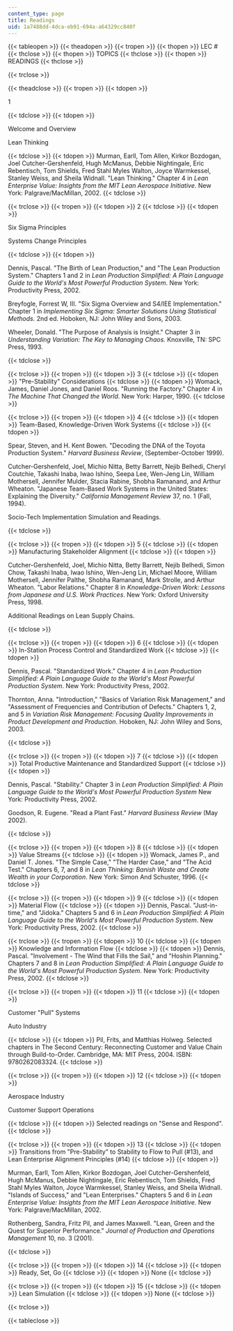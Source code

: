 ```yaml
---
content_type: page
title: Readings
uid: 1a7488dd-4dca-eb91-694a-a64329cc840f
---
```


{{< tableopen >}}
{{< theadopen >}}
{{< tropen >}}
{{< thopen >}}
LEC #
{{< thclose >}}
{{< thopen >}}
TOPICS
{{< thclose >}}
{{< thopen >}}
READINGS
{{< thclose >}}

{{< trclose >}}

{{< theadclose >}}
{{< tropen >}}
{{< tdopen >}}


1


{{< tdclose >}}
{{< tdopen >}}


Welcome and Overview

Lean Thinking


{{< tdclose >}}
{{< tdopen >}}
Murman, Earll, Tom Allen, Kirkor Bozdogan, Joel Cutcher-Gershenfeld, Hugh McManus, Debbie Nightingale, Eric Rebentisch, Tom Shields, Fred Stahl Myles Walton, Joyce Warmkessel, Stanley Weiss, and Sheila Widnall. "Lean Thinking." Chapter 4 in _Lean Enterprise Value: Insights from the MIT Lean Aerospace Initiative_. New York: Palgrave/MacMillan, 2002.
{{< tdclose >}}

{{< trclose >}}
{{< tropen >}}
{{< tdopen >}}
2
{{< tdclose >}}
{{< tdopen >}}


Six Sigma Principles

Systems Change Principles


{{< tdclose >}}
{{< tdopen >}}


Dennis, Pascal. "The Birth of Lean Production," and "The Lean Production System." Chapters 1 and 2 in _Lean Production Simplified: A Plain Language Guide to the World's Most Powerful Production System_. New York: Productivity Press, 2002.

Breyfogle, Forrest W, III. "Six Sigma Overview and S4/IEE Implementation." Chapter 1 in _Implementing Six Sigma: Smarter Solutions Using Statistical Methods._ 2nd ed. Hoboken, NJ: John Wiley and Sons, 2003.

Wheeler, Donald. "The Purpose of Analysis is Insight." Chapter 3 in _Understanding Variation: The Key to Managing Chaos._ Knoxville, TN: SPC Press, 1993.


{{< tdclose >}}

{{< trclose >}}
{{< tropen >}}
{{< tdopen >}}
3
{{< tdclose >}}
{{< tdopen >}}
"Pre-Stability" Considerations
{{< tdclose >}}
{{< tdopen >}}
Womack, James, Daniel Jones, and Daniel Roos. "Running the Factory." Chapter 4 in _The Machine That Changed the World_. New York: Harper, 1990.
{{< tdclose >}}

{{< trclose >}}
{{< tropen >}}
{{< tdopen >}}
4
{{< tdclose >}}
{{< tdopen >}}
Team-Based, Knowledge-Driven Work Systems
{{< tdclose >}}
{{< tdopen >}}


Spear, Steven, and H. Kent Bowen. "Decoding the DNA of the Toyota Production System." _Harvard Business Review_, (September-October 1999).

Cutcher-Gershenfeld, Joel, Michio Nitta, Betty Barrett, Nejib Belhedi, Cheryl Coutchie, Takashi Inaba, Iwao Ishino, Seepa Lee, Wen-Jeng Lin, William Mothersell, Jennifer Mulder, Stacia Rabine, Shobha Ramanand, and Arthur Wheaton. "Japanese Team-Based Work Systems in the United States: Explaining the Diversity." _California Management Review_ 37, no. 1 (Fall, 1994).

Socio-Tech Implementation Simulation and Readings.


{{< tdclose >}}

{{< trclose >}}
{{< tropen >}}
{{< tdopen >}}
5
{{< tdclose >}}
{{< tdopen >}}
Manufacturing Stakeholder Alignment
{{< tdclose >}}
{{< tdopen >}}


Cutcher-Gershenfeld, Joel, Michio Nitta, Betty Barrett, Nejib Belhedi, Simon Chow, Takashi Inaba, Iwao Ishino, Wen-Jeng Lin, Michael Moore, William Mothersell, Jennifer Palthe, Shobha Ramanand, Mark Strolle, and Arthur Wheaton. "Labor Relations." Chapter 8 in _Knowledge-Driven Work: Lessons from Japanese and U.S. Work Practices_. New York: Oxford University Press, 1998.

Additional Readings on Lean Supply Chains.


{{< tdclose >}}

{{< trclose >}}
{{< tropen >}}
{{< tdopen >}}
6
{{< tdclose >}}
{{< tdopen >}}
In-Station Process Control and Standardized Work
{{< tdclose >}}
{{< tdopen >}}


Dennis, Pascal. "Standardized Work." Chapter 4 in _Lean Production Simplified: A Plain Language Guide to the World's Most Powerful Production System_. New York: Productivity Press, 2002.

Thornton, Anna. "Introduction," "Basics of Variation Risk Management," and "Assessment of Frequencies and Contribution of Defects." Chapters 1, 2, and 5 in _Variation Risk Management: Focusing Quality Improvements in Product Development and Production_. Hoboken, NJ: John Wiley and Sons, 2003.


{{< tdclose >}}

{{< trclose >}}
{{< tropen >}}
{{< tdopen >}}
7
{{< tdclose >}}
{{< tdopen >}}
Total Productive Maintenance and Standardized Support
{{< tdclose >}}
{{< tdopen >}}


Dennis, Pascal. "Stability." Chapter 3 in _Lean Production Simplified: A Plain Language Guide to the World's Most Powerful Production System_ New York: Productivity Press, 2002.

Goodson, R. Eugene. "Read a Plant Fast." _Harvard Business Review_ (May 2002).


{{< tdclose >}}

{{< trclose >}}
{{< tropen >}}
{{< tdopen >}}
8
{{< tdclose >}}
{{< tdopen >}}
Value Streams
{{< tdclose >}}
{{< tdopen >}}
Womack, James P., and Daniel T. Jones. "The Simple Case," "The Harder Case," and "The Acid Test." Chapters 6, 7, and 8 in _Lean Thinking: Banish Waste and Create Wealth in your Corporation_. New York: Simon And Schuster, 1996.
{{< tdclose >}}

{{< trclose >}}
{{< tropen >}}
{{< tdopen >}}
9
{{< tdclose >}}
{{< tdopen >}}
Material Flow
{{< tdclose >}}
{{< tdopen >}}
Dennis, Pascal. "Just-in-time," and "Jidoka." Chapters 5 and 6 in _Lean Production Simplified: A Plain Language Guide to the World's Most Powerful Production System_. New York: Productivity Press, 2002.
{{< tdclose >}}

{{< trclose >}}
{{< tropen >}}
{{< tdopen >}}
10
{{< tdclose >}}
{{< tdopen >}}
Knowledge and Information Flow
{{< tdclose >}}
{{< tdopen >}}
Dennis, Pascal. "Involvement - The Wind that Fills the Sail," and "Hoshin Planning." Chapters 7 and 8 in _Lean Production Simplified: A Plain Language Guide to the World's Most Powerful Production System_. New York: Productivity Press, 2002.
{{< tdclose >}}

{{< trclose >}}
{{< tropen >}}
{{< tdopen >}}
11
{{< tdclose >}}
{{< tdopen >}}


Customer "Pull" Systems

Auto Industry


{{< tdclose >}}
{{< tdopen >}}
Pil, Frits, and Matthias Holweg. Selected chapters in The Second Century: Reconnecting Customer and Value Chain through Build-to-Order. Cambridge, MA: MIT Press, 2004. ISBN: 9780262083324.
{{< tdclose >}}

{{< trclose >}}
{{< tropen >}}
{{< tdopen >}}
12
{{< tdclose >}}
{{< tdopen >}}


Aerospace Industry

Customer Support Operations


{{< tdclose >}}
{{< tdopen >}}
Selected readings on "Sense and Respond".
{{< tdclose >}}

{{< trclose >}}
{{< tropen >}}
{{< tdopen >}}
13
{{< tdclose >}}
{{< tdopen >}}
Transitions from "Pre-Stability" to Stability to Flow to Pull (#13), and Lean Enterprise Alignment Principles (#14)
{{< tdclose >}}
{{< tdopen >}}


Murman, Earll, Tom Allen, Kirkor Bozdogan, Joel Cutcher-Gershenfeld, Hugh McManus, Debbie Nightingale, Eric Rebentisch, Tom Shields, Fred Stahl Myles Walton, Joyce Warmkessel, Stanley Weiss, and Sheila Widnall. "Islands of Success," and "Lean Enterprises." Chapters 5 and 6 in _Lean Enterprise Value: Insights from the MIT Lean Aerospace Initiative_. New York: Palgrave/MacMillan, 2002.

Rothenberg, Sandra, Fritz Pil, and James Maxwell. "Lean, Green and the Quest for Superior Performance." _Journal of Production and Operations Management_ 10, no. 3 (2001).


{{< tdclose >}}

{{< trclose >}}
{{< tropen >}}
{{< tdopen >}}
14
{{< tdclose >}}
{{< tdopen >}}
Ready, Set, Go
{{< tdclose >}}
{{< tdopen >}}
None
{{< tdclose >}}

{{< trclose >}}
{{< tropen >}}
{{< tdopen >}}
15
{{< tdclose >}}
{{< tdopen >}}
Lean Simulation
{{< tdclose >}}
{{< tdopen >}}
None
{{< tdclose >}}

{{< trclose >}}

{{< tableclose >}}